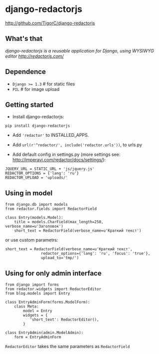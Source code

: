 
django-redactorjs
===============
http://github.com/TigorC/django-redactorjs


What's that
-----------

*django-redactorjs is a reusable application for Django, using WYSIWYG editor http://redactorjs.com/*

Dependence
-----------

- `Django >= 1.3` # for static files
- `PIL` # for image upload

Getting started
---------------

* Install django-redactorjs:

``pip install django-redactorjs
``

* Add `'redactor'` to INSTALLED_APPS.

* Add `url(r'^redactor/', include('redactor.urls'))`, to urls.py

* Add default config in settings.py (more settings see: <http://imperavi.com/redactor/docs/settings/>):

```
JQUERY_URL = STATIC_URL + 'js/jquery.js'
REDACTOR_OPTIONS = {'lang': 'ru'}
REDACTOR_UPLOAD = 'uploads/'
```

Using in model
--------------


    from django.db import models
    from redactor.fields import RedactorField

    class Entry(models.Model):
        title = models.CharField(max_length=250, verbose_name=u'Заголовок')
        short_text = RedactorField(verbose_name=u'Краткий текст')

or use custom parametrs:

    short_text = RedactorField(verbose_name=u'Краткий текст',
                    redactor_options={'lang': 'ru', 'focus': 'true'},
                    upload_to='tmp/')

Using for only admin interface
-----------------------------
    from django import forms
    from redactor.widgets import RedactorEditor
    from blog.models import Entry

    class EntryAdminForm(forms.ModelForm):
        class Meta:
            model = Entry
            widgets = {
               'short_text': RedactorEditor(),
            }

    class EntryAdmin(admin.ModelAdmin):
        form = EntryAdminForm

`RedactorEditor` takes the same parameters as `RedactorField`
